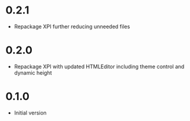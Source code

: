 # 0.2.1
- Repackage XPI further reducing unneeded files

# 0.2.0
- Repackage XPI with updated HTMLEditor including theme control and dynamic height

# 0.1.0
- Initial version
